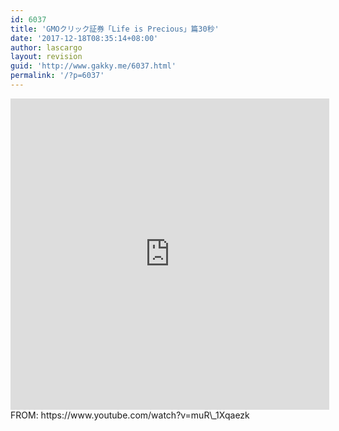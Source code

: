 ```yaml
---
id: 6037
title: 'GMOクリック証券「Life is Precious」篇30秒'
date: '2017-12-18T08:35:14+08:00'
author: lascargo
layout: revision
guid: 'http://www.gakky.me/6037.html'
permalink: '/?p=6037'
---
```


<iframe allowfullscreen="allowfullscreen" frameborder="0" height="498" loading="lazy" src="http://player.youku.com/embed/XMzI0MDY3ODk5Mg==" width="510"></iframe>  
FROM: https://www.youtube.com/watch?v=muR\_1Xqaezk